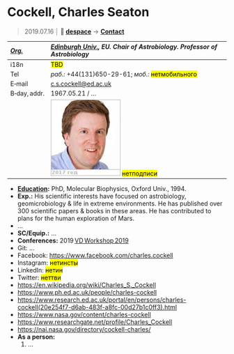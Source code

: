 # Cockell, Charles Seaton
> 2019.07.16 ┊ **🚀 [despace](index.md)** → **[Contact](contact.md)**

|*[Org.](contact.md)*|*[Edinburgh Univ.](03_edinburgh_univ.md), EU. Chair of Astrobiology. Professor of Astrobiology*|
|:--|:--|
|i18n| <mark>TBD</mark> |
|Tel|*раб.:* +44(131)650-29-61; *моб.:* <mark>нетмобильного</mark> |
|E‑mail| <c.s.cockell@ed.ac.uk> |
|B‑day, addr.| 1967.05.21 / … |
|| [![](f/contact/c/cockell_001_photo_thumb.jpg)](f/contact/c/cockell_001_photo.jpg) <mark>нетподписи</mark> |

   - **[Education](edu.md):** PhD, Molecular Biophysics, Oxford Univ., 1994.
   - **Exp.:** His scientific interests have focused on astrobiology, geomicrobiology & life in extreme environments. He has published over 300 scientific papers & books in these areas. He has contributed to plans for the human exploration of Mars.
   - …
   - **SC/Equip.:** …
   - **Conferences:** 2019 [VD Workshop 2019](vdws2019.md)
   - Git: …
   - Facebook: <https://www.facebook.com/charles.cockell>
   - Instagram: <mark>нетинсты</mark>
   - LinkedIn: <mark>нетин</mark>
   - Twitter: <mark>неттви</mark>
   - <https://en.wikipedia.org/wiki/Charles_S._Cockell>
   - <https://www.ph.ed.ac.uk/people/charles-cockell>
   - <https://www.research.ed.ac.uk/portal/en/persons/charles-cockell(20e254f7-d6ab-483f-a8fc-00d27b1c0ff3).html>
   - <https://www.nasa.gov/content/charles-cockell>
   - <https://www.researchgate.net/profile/Charles_Cockell>
   - <https://nai.nasa.gov/directory/cockell-charles/>
   - **As a person:**
      1. …
